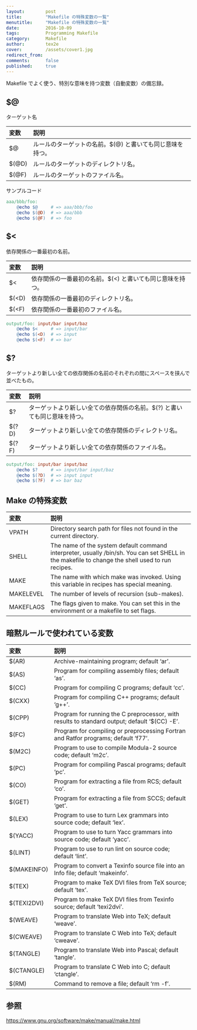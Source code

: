 ```yaml
---
layout:        post
title:         "Makefile の特殊変数の一覧"
menutitle:     "Makefile の特殊変数の一覧"
date:          2016-10-09
tags:          Programming Makefile
category:      Makefile
author:        tex2e
cover:         /assets/cover1.jpg
redirect_from:
comments:      false
published:     true
---
```


Makefile でよく使う、特別な意味を持つ変数（自動変数）の備忘録。

## $@

ターゲット名

| 変数      | 説明
| :------- | :------------- |
| $@       | ルールのターゲットの名前。$(@) と書いても同じ意味を持つ。
| $(@D)    | ルールのターゲットのディレクトリ名。
| $(@F)    | ルールのターゲットのファイル名。

サンプルコード

```makefile
aaa/bbb/foo:
	@echo $@     # => aaa/bbb/foo
	@echo $(@D)  # => aaa/bbb
	@echo $(@F)  # => foo
```

## $<
依存関係の一番最初の名前。

| 変数      | 説明
| :------- | :------------- |
| $<       | 依存関係の一番最初の名前。$(<) と書いても同じ意味を持つ。
| $(<D)    | 依存関係の一番最初のディレクトリ名。
| $(<F)    | 依存関係の一番最初のファイル名。

```makefile
output/foo: input/bar input/baz
	@echo $<     # => input/bar
	@echo $(<D)  # => input
	@echo $(<F)  # => bar
```

## $?
ターゲットより新しい全ての依存関係の名前のそれぞれの間にスペースを挟んで並べたもの。

| 変数      | 説明
| :------- | :------------- |
| $?       | ターゲットより新しい全ての依存関係の名前。$(?) と書いても同じ意味を持つ。
| $(?D)    | ターゲットより新しい全ての依存関係のディレクトリ名。
| $(?F)    | ターゲットより新しい全ての依存関係のファイル名。

```makefile
output/foo: input/bar input/baz
	@echo $?     # => input/bar input/baz
	@echo $(?D)  # => input input
	@echo $(?F)  # => bar baz
```


## Make の特殊変数

| 変数     | 説明
| :------ | :------------- |
| VPATH   | Directory search path for files not found in the current directory.
| SHELL   | The name of the system default command interpreter, usually /bin/sh. You can set SHELL in the makefile to change the shell used to run recipes.
| MAKE    | The name with which make was invoked. Using this variable in recipes has special meaning.
| MAKELEVEL | The number of levels of recursion (sub-makes).
| MAKEFLAGS | The flags given to make. You can set this in the environment or a makefile to set flags.


## 暗黙ルールで使われている変数

| 変数     | 説明
| :------ | :------------- |
| $(AR)   | Archive-maintaining program; default ‘ar’.
| $(AS)   | Program for compiling assembly files; default ‘as’.
| $(CC)   | Program for compiling C programs; default ‘cc’.
| $(CXX)  | Program for compiling C++ programs; default ‘g++’.
| $(CPP)  | Program for running the C preprocessor, with results to standard output; default ‘$(CC) -E’.
| $(FC)   | Program for compiling or preprocessing Fortran and Ratfor programs; default ‘f77’.
| $(M2C)  | Program to use to compile Modula-2 source code; default ‘m2c’.
| $(PC)   | Program for compiling Pascal programs; default ‘pc’.
| $(CO)   | Program for extracting a file from RCS; default ‘co’.
| $(GET)  | Program for extracting a file from SCCS; default ‘get’.
| $(LEX)  | Program to use to turn Lex grammars into source code; default ‘lex’.
| $(YACC) | Program to use to turn Yacc grammars into source code; default ‘yacc’.
| $(LINT) | Program to use to run lint on source code; default ‘lint’.
| $(MAKEINFO) | Program to convert a Texinfo source file into an Info file; default ‘makeinfo’.
| $(TEX)      | Program to make TeX DVI files from TeX source; default ‘tex’.
| $(TEXI2DVI) | Program to make TeX DVI files from Texinfo source; default ‘texi2dvi’.
| $(WEAVE)    | Program to translate Web into TeX; default ‘weave’.
| $(CWEAVE)   | Program to translate C Web into TeX; default ‘cweave’.
| $(TANGLE)   | Program to translate Web into Pascal; default ‘tangle’.
| $(CTANGLE)  | Program to translate C Web into C; default ‘ctangle’.
| $(RM)   | Command to remove a file; default ‘rm -f’.


## 参照

https://www.gnu.org/software/make/manual/make.html
